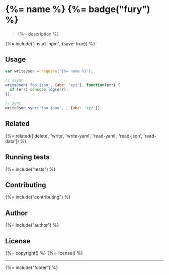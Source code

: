 # {%= name %} {%= badge("fury") %}

> {%= description %}

{%= include("install-npm", {save: true}) %}


## Usage

```js
var writeJson = require('{%= name %}'); 

// async
writeJson('foo.json', {abc: 'xyz'}, function(err) {
  if (err) console.log(err);
});

// sync
writeJson.sync('foo.json', , {abc: 'xyz'});
```

## Related
{%= related(['delete', 'write', 'write-yaml', 'read-yaml', 'read-json', 'read-data']) %}

## Running tests
{%= include("tests") %}

## Contributing
{%= include("contributing") %}

## Author
{%= include("author") %}

## License
{%= copyright() %}
{%= license() %}

***

{%= include("footer") %}
<!-- deps:mocha -->
